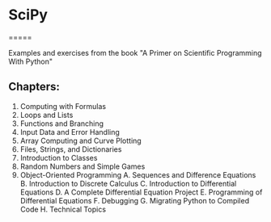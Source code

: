 # SciPy
=====

Examples and exercises from the book "A Primer on Scientific Programming With Python"

## Chapters:
1. Computing with Formulas
2. Loops and Lists
3. Functions and Branching
4. Input Data and Error Handling
5. Array Computing and Curve Plotting
6. Files, Strings, and Dictionaries
7. Introduction to Classes
8. Random Numbers and Simple Games
9. Object-Oriented Programming
A. Sequences and Difference Equations
B. Introduction to Discrete Calculus
C. Introduction to Differential Equations
D. A Complete Differential Equation Project
E. Programming of Differential Equations
F. Debugging
G. Migrating Python to Compiled Code
H. Technical Topics
